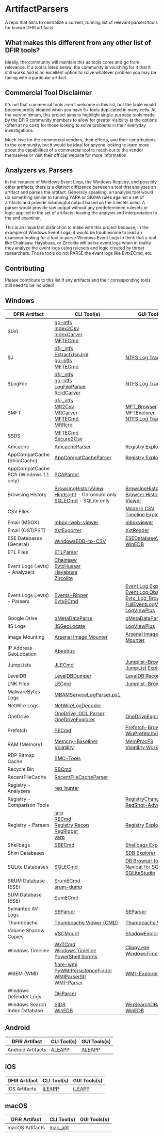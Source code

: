 # ArtifactParsers

A repo that aims to centralize a current, running list of relevant parsers/tools for known DFIR artifacts. 

## What makes this different from any other list of DFIR tools? 

Ideally, the community will maintain this as tools come and go from relevance. If a tool is listed below, the community is vouching for it that it still works and is an excellent option to solve whatever problem you may be facing with a particular artifact.

## Commercial Tool Disclaimer

It's not that commercial tools aren't welcome in this list, but the table would become pretty bloated when you have 5+ tools duplicated in many cells. At the very minimum, this project aims to highlight single-purpose tools made by the DFIR community members to allow for greater visibility at the options (often at no cost) for those looking to solve problems in their everyday investigations.

Much love for the commercial vendors, their efforts, and their contributions to the community, but it would be ideal for anyone looking to learn more about the capabilities of a commercial tool to reach out to the vendor themselves or visit their official website for more information.

## Analyzers vs. Parsers

In the instance of Windows Event Logs, the Windows Registry, and possibly other artifacts, there is a distinct difference between a tool that analyzes an artifact and parses the artifact. Generally speaking, an analysis tool would do something similar to running YARA or SIGMA rules against a set of artifacts and provide meaningful output based on the rulesets used. A parser would provide raw output without any predetermined rulesets or logic applied to the set of artifacts, leaving the analysis and interpretation to the end examiner. 

This is an important distinction to make with this project because, in the example of Windows Event Logs, it would be troublesome to lead an examiner looking for a tool to parse Windows Event Logs to think that a tool like Chainsaw, Hayabusa, or Zircolite will parse event logs when in reality they analyze the event logs using rulesets and logic created by threat researchers. Those tools do not PARSE the event logs like EvtxECmd, etc. 

## Contributing

Please contribute to this list if any artifacts and their corresponding tools still need to be included!

## Windows

| DFIR Artifact                        | CLI Tool(s)                                                                                                                                                                                                                                                           | GUI Tool(s)                                                                                                                                                                                                                                                                                                                                 |
|--------------------------------------|-----------------------------------------------------------------------------------------------------------------------------------------------------------------------------------------------------------------------------------------------------------------------|---------------------------------------------------------------------------------------------------------------------------------------------------------------------------------------------------------------------------------------------------------------------------------------------------------------------------------------------|
| $I30                                 | [go-ntfs](https://github.com/Velocidex/go-ntfs)<br>[Index2Csv](https://github.com/jschicht/Indx2Csv)<br>[IndexCarver](https://github.com/jschicht/IndxCarver)<br>[MFTECmd](https://ericzimmerman.github.io/#!index.md)                                                |                                                                                                                                                                                                                                                                                                                                             |
| $J                                   | [dfir_ntfs](https://github.com/msuhanov/dfir_ntfs)<br>[ExtractUsnJrnl](https://github.com/jschicht/ExtractUsnJrnl)<br>[go-ntfs](https://github.com/Velocidex/go-ntfs)<br>[MFTECmd](https://ericzimmerman.github.io/#!index.md)                                        | [NTFS Log Tracker](https://sites.google.com/site/forensicnote/ntfs-log-tracker)                                                                                                                                                                                                                                                             |
| $LogFile                             | [dfir_ntfs](https://github.com/msuhanov/dfir_ntfs)<br>[go-ntfs](https://github.com/Velocidex/go-ntfs)<br>[LogFileParser](https://github.com/jschicht/LogFileParser)<br>[RcrdCarver](https://github.com/jschicht/RcrdCarver)                                           | [NTFS Log Tracker](https://sites.google.com/site/forensicnote/ntfs-log-tracker)                                                                                                                                                                                                                                                             |
| $MFT                                 | [dfir_ntfs](https://github.com/msuhanov/dfir_ntfs)<br>[Mft2Csv](https://github.com/jschicht/Mft2Csv)<br>[MftCarver](https://github.com/jschicht/MftCarver)<br>[MFTECmd](https://ericzimmerman.github.io/#!index.md)<br>[MftRcrd](https://github.com/jschicht/MftRcrd) | [MFT_Browser](https://github.com/kacos2000/MFT_Browser)<br>[MFTExplorer](https://ericzimmerman.github.io/#!index.md)<br>[NTFS Log Tracker](https://sites.google.com/site/forensicnote/ntfs-log-tracker)                                                                                                                                     |
| $SDS                                 | [MFTECmd](https://ericzimmerman.github.io/#!index.md)<br>[Secure2Csv](https://github.com/jschicht/Secure2Csv)                                                                                                                                                         |                                                                                                                                                                                                                                                                                                                                             |
| Amcache                              | [AmcacheParser](https://ericzimmerman.github.io/#!index.md)                                                                                                                                                                                                           | [Registry Explorer](https://ericzimmerman.github.io/#!index.md)                                                                                                                                                                                                                                                                             |
| AppCompatCache (ShimCache)           | [AppCompatCacheParser](https://ericzimmerman.github.io/#!index.md)                                                                                                                                                                                                    | [Registry Explorer](https://ericzimmerman.github.io/#!index.md)                                                                                                                                                                                                                                                                             |
| AppCompatCache PCA (Windows 11 only) | [PCAParser](https://github.com/AndrewRathbun/PCAParser)                                                                                                                                                                                                               |                                                                                                                                                                                                                                                                                                                                             |
| Browsing History                     | [BrowsingHistoryView](https://www.nirsoft.net/utils/browsing_history_view.html)<br>[Hindsight](https://github.com/obsidianforensics/hindsight) - Chromium only<br>[SQLECmd](https://ericzimmerman.github.io/#!index.md) - SQLite only                                 | [BrowsingHistoryView](https://www.nirsoft.net/utils/browsing_history_view.html)<br>[Browser History Viewer](https://www.foxtonforensics.com/browser-history-viewer/)                                                                                                                                                                        |
| CSV Files                            |                                                                                                                                                                                                                                                                       | [Modern CSV](https://www.moderncsv.com/)<br>[Timeline Explorer](https://ericzimmerman.github.io/#!index.md)                                                                                                                                                                                                                                 |
| Email (MBOX)                         | [mbox-web-viewer](https://github.com/PHMRanger/mbox-web-viewer)                                                                                                                                                                                                       | [mboxviewer](https://github.com/eneam/mboxviewer)                                                                                                                                                                                                                                                                                           |
| Email (OST/PST)                      | [XstExporter](https://github.com/iluvadev/XstReader#xstexporter)                                                                                                                                                                                                                    | [XstReader](https://github.com/iluvadev/XstReader)                                                                                                                                                                                                                                                                                          |
| ESE Databases (General)              | [WindowsEDB-to-CSV](https://github.com/kacos2000/WinEDB)                                                                                                                                                                                                              | [ESEDatabaseView](https://www.nirsoft.net/utils/ese_database_view.html)<br>[WinEDB](https://github.com/kacos2000/WinEDB)                                                                                                                                                                                                                    |
| ETL Files                            | [ETLParser](https://github.com/forensiclunch/ETLParser)                                                                                                                                                                                                               |                                                                                                                                                                                                                                                                                                                                             |
| Event Logs (.evtx) - Analyzers       | [Chainsaw](https://github.com/WithSecureLabs/chainsaw)<br>[EvtxHussar](https://github.com/yarox24/EvtxHussar)<br>[Hayabusa](https://github.com/Yamato-Security/hayabusa)<br>[Zircolite](https://github.com/wagga40/Zircolite)                                         |                                                                                                                                                                                                                                                                                                                                             |
| Event Logs (.evtx) - Parsers         | [Events-Ripper](https://github.com/keydet89/Events-Ripper)<br>[EvtxECmd](https://ericzimmerman.github.io/#!index.md)                                                                                                                                                  | [Event Log Explorer](https://www.eventlogxp.com/)<br>[Event Log Observer](https://lizard-labs.com/event_log_observer.aspx)<br>[Evtx_Log_Browser](https://github.com/kacos2000/Evtx_Log_Browser)<br>[FullEventLogView](https://www.nirsoft.net/utils/full_event_log_view.html)<br>[LogViewPlus](https://www.logviewplus.com/log-viewer.html) |
| Google Drive                         | [gMetaDataParse](https://github.com/00010111/gMetaDataParse)                                                                                                                                                                                                          | [gMetaDataParse](https://github.com/00010111/gMetaDataParse)                                                                                                                                                                                                                                                                                |
| IIS Logs                             | [IISGeoLocate](https://ericzimmerman.github.io/#!index.md)                                                                                                                                                                                                            | [LogViewPlus](https://www.logviewplus.com/log-viewer.html)                                                                                                                                                                                                                                                                                  |
| Image Mounting                       | [Arsenal Image Mounter](https://arsenalrecon.com/downloads)                                                                                                                                                                                                           | [Arsenal Image Mounter](https://arsenalrecon.com/downloads)                                                                                                                                                                                                                                                                                 |
| IP Address GeoLocation               | [Abeebus](https://github.com/13Cubed/Abeebus)                                                                                                                                                                                                                         |                                                                                                                                                                                                                                                                                                                                             |
| JumpLists                            | [JLECmd](https://ericzimmerman.github.io/#!index.md)                                                                                                                                                                                                                  | [Jumplist-Browser](https://github.com/kacos2000/Jumplist-Browser)<br>[JumpList Explorer](https://ericzimmerman.github.io/#!index.md)                                                                                                                                                                                                        |
| LevelDB                              | [LevelDBDumper](https://github.com/mdawsonuk/LevelDBDumper)                                                                                                                                                                                                           | [LevelDB Recon](https://arsenalrecon.com/downloads)                                                                                                                                                                                                                                                                                         |
| LNK Files                            | [LECmd](https://ericzimmerman.github.io/#!index.md)                                                                                                                                                                                                                   | [Jumplist-Browser](https://github.com/kacos2000/Jumplist-Browser)                                                                                                                                                                                                                                                                           |
| MalwareBytes Logs                    | [MBAMServiceLogParser.ps1](https://github.com/AndrewRathbun/DFIRPowerShellScripts/blob/main/MBAMServiceLogParser.ps1)                                                                                                                                                 |                                                                                                                                                                                                                                                                                                                                             |
| NetWire Logs                         | [NetWireLogDecoder](https://github.com/ArsenalRecon/NetWireLogDecoder)                                                                                                                                                                                                |                                                                                                                                                                                                                                                                                                                                             |
| OneDrive                             | [OneDrive .ODL Parser](https://github.com/ydkhatri/OneDrive)<br>[OneDriveExplorer](https://github.com/Beercow/OneDriveExplorer)                                                                                                                                       | [OneDriveExplorer](https://github.com/Beercow/OneDriveExplorer)                                                                                                                                                                                                                                                                             |
| Prefetch                             | [PECmd](https://ericzimmerman.github.io/#!index.md)                                                                                                                                                                                                                   | [Prefetch-Browser](https://github.com/kacos2000/Prefetch-Browser)<br>[WinPrefetchView](https://www.nirsoft.net/utils/win_prefetch_view.html)                                                                                                                                                                                                |
| RAM (Memory)                         | [Memory-Baseliner](https://github.com/csababarta/memory-baseliner)<br>[Volatility](https://www.volatilityfoundation.org/releases)                                                                                                                                     | [MemProcFS](https://github.com/ufrisk/MemProcFS)<br>[Volatility Workbench](https://www.osforensics.com/tools/volatility-workbench.html)                                                                                                                                                                                                     |
| RDP Bitmap Cache                     | [BMC-Tools](https://github.com/dingtoffee/bmc-tools)                                                                                                                                                                                                                  |                                                                                                                                                                                                                                                                                                                                             |
| Recycle Bin                          | [RBCmd](https://ericzimmerman.github.io/#!index.md)                                                                                                                                                                                                                   |                                                                                                                                                                                                                                                                                                                                             |
| RecentFileCache                      | [RecentFileCacheParser](https://ericzimmerman.github.io/#!index.md)                                                                                                                                                                                                   |                                                                                                                                                                                                                                                                                                                                             |
| Registry - Analyzers                 | [reg_hunter](https://github.com/theflakes/reg_hunter)                                                                                                                                                                                                                 |                                                                                                                                                                                                                                                                                                                                             |
| Registry - Comparison Tools          |                                                                                                                                                                                                                                                                       | [RegistryChangesView](https://www.nirsoft.net/utils/registry_changes_view.html)<br>[RegShot-Advanced](https://github.com/skydive241/Regshot-Advanced)                                                                                                                                                                                       |
| Registry - Parsers                   | [jarp](https://github.com/ydkhatri/jarp)<br>[RECmd](https://ericzimmerman.github.io/#!index.md)<br>[Registry Recon](https://arsenalrecon.com/downloads)<br>[RegRipper](https://github.com/keydet89/RegRipper3.0)<br>[yarp](https://github.com/msuhanov/yarp)          | [Registry Explorer](https://ericzimmerman.github.io/#!index.md)                                                                                                                                                                                                                                                                             |
| Shellbags                            | [SBECmd](https://ericzimmerman.github.io/#!index.md)                                                                                                                                                                                                                  | [Shellbags Explorer](https://ericzimmerman.github.io/#!index.md)                                                                                                                                                                                                                                                                            |
| Shim Databases                       |                                                                                                                                                                                                                                                                       | [SDB Explorer](https://ericzimmerman.github.io/#!index.md)                                                                                                                                                                                                                                                                                  |
| SQLite Databases                     | [SQLECmd](https://ericzimmerman.github.io/#!index.md)                                                                                                                                                                                                                 | [DB Browser for SQLite](https://sqlitebrowser.org/)<br>[Navicat for SQLite](https://navicat.com/en/products/navicat-for-sqlite)<br>[SQLiteStudio](https://sqlitestudio.pl/)                                                                                                                                                                 |
| SRUM Database (ESE)                  | [SrumECmd](https://ericzimmerman.github.io/#!index.md)<br>[srum-dump](https://github.com/MarkBaggett/srum-dump)                                                                                                                                                       |                                                                                                                                                                                                                                                                                                                                             |
| SUM Database (ESE)                   | [SumECmd](https://ericzimmerman.github.io/#!index.md)                                                                                                                                                                                                                 |                                                                                                                                                                                                                                                                                                                                             |
| Symantec AV Logs                     | [SEParser](https://github.com/Beercow/SEPparser)                                                                                                                                                                                                                      | [SEParser](https://github.com/Beercow/SEPparser)                                                                                                                                                                                                                                                                                            |
| Thumbcache                           | [Thumbcache Viewer (CMD)](https://github.com/thumbcacheviewer/thumbcacheviewer/releases/tag/v1.0.2.0)                                                                                                                                                                 | [Thumbcache Viewer](https://github.com/thumbcacheviewer/thumbcacheviewer)                                                                                                                                                                                                                                                                   |
| Volume Shadow Copies                 | [VSCMount](https://ericzimmerman.github.io/#!index.md)                                                                                                                                                                                                                | [ShadowExplorer](https://shadowexplorer.com/)                                                                                                                                                                                                                                                                                               |
| Windows Timeline                     | [WxTCmd](https://ericzimmerman.github.io/#!index.md)<br>[Windows Timeline PowerShell Scripts](https://github.com/kacos2000/WindowsTimeline)                                                                                                                           | [Clippy.exe](https://github.com/kacos2000/WindowsTimeline/releases)<br>[WindowsTimeline.exe](https://github.com/kacos2000/WindowsTimeline/releases)                                                                                                                                                                                         |
| WBEM (WMI)                           | [flare-wmi](https://github.com/mandiant/flare-wmi)<br>[PyWMIPersistenceFinder](https://github.com/davidpany/WMI_Forensics)<br>[WMIParserStr](https://github.com/AndrewRathbun/WMIParserStr)<br>[WMI-Parser](https://github.com/AndrewRathbun/WMI-Parser)              | [WMI-Explorer](https://github.com/AndrewRathbun/WMI-Explorer)                                                                                                                                                                                                                                                                               |
| Windows Defender Logs                | [DHParser](https://github.com/jklepsercyber/defender-detectionhistory-parser)                                                                                                                                                                                         |                                                                                                                                                                                                                                                                                                                                             |
| Windows Search Index Database        | [SIDR](https://github.com/strozfriedberg/sidr)<br>[WinEDB](https://github.com/kacos2000/WinEDB)                                                                                                                                                                       | [WinSearchDBAnalyzer](https://github.com/AndrewRathbun/WinSearchDBAnalyzer)<br>[WinEDB](https://github.com/kacos2000/WinEDB)                                                                                                                                                                                                                |

## Android

| DFIR Artifact     | CLI Tool(s)                                   | GUI Tools(s)                                  |
|-------------------|-----------------------------------------------|-----------------------------------------------|
| Android Artifacts | [ALEAPP](https://github.com/abrignoni/ALEAPP) | [ALEAPP](https://github.com/abrignoni/ALEAPP) |

## iOS

| DFIR Artifact     | CLI Tool(s)                                   | GUI Tools(s)                                  |
|-------------------|-----------------------------------------------|-----------------------------------------------|
| iOS Artifacts | [iLEAPP](https://github.com/abrignoni/iLEAPP) | [iLEAPP](https://github.com/abrignoni/iLEAPP) |

## macOS

| DFIR Artifact   | CLI Tool(s)                                    | GUI Tools(s) |
|-----------------|------------------------------------------------|--------------|
| macOS Artifacts | [mac_apt](https://github.com/ydkhatri/mac_apt) |              |
